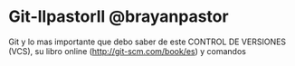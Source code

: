 Git-llpastorll @brayanpastor
==============
Git y lo mas importante que debo saber de este CONTROL DE VERSIONES (VCS), su libro online (http://git-scm.com/book/es) y comandos
